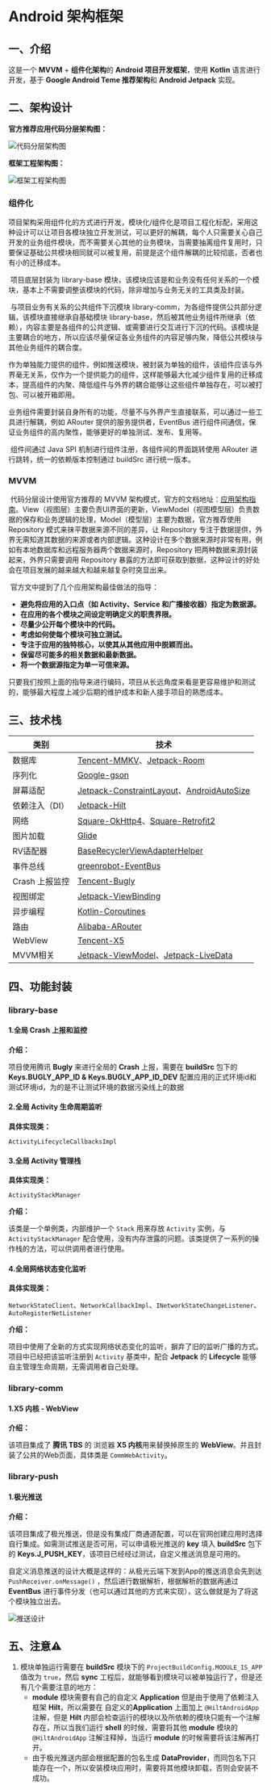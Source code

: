 # Android 架构框架

## 一、介绍

这是一个 **MVVM** + **组件化架构**的 **Android 项目开发框架**，使用 **Kotlin** 语言进行开发，基于 **Google Android Teme 推荐架构**和 **Android Jetpack** 实现。

## 二、架构设计

**官方推荐应用代码分层架构图：**

![代码分层架构图](https://tva1.sinaimg.cn/large/008i3skNgy1gvjhh0a8xej60qo0k0t9t02.jpg)

**框架工程架构图：**

![框架工程架构图](https://tva1.sinaimg.cn/large/008i3skNly1gvjine237ej60s80hxgmy02.jpg)

### 组件化

​		项目架构采用组件化的方式进行开发，模块化/组件化是项目工程化标配，采用这种设计可以让项目各模块独立开发测试，可以更好的解耦，每个人只需要关心自己开发的业务组件模块，而不需要关心其他的业务模块，当需要抽离组件复用时，只要保证基础公共模块相同就可以被复用，前提是这个组件解耦的比较彻底，否者也有小的迁移成本。

​		项目底层封装为 library-base 模块，该模块应该是和业务没有任何关系的一个模块，基本上不需要调整该模块的代码，除非增加与业务无关的工具类及封装。

​		与项目业务有关系的公共组件下沉模块 library-comm，为各组件提供公共部分逻辑，该模块直接继承自基础模块 library-base，然后被其他业务组件所继承（依赖），内容主要是各组件的公共逻辑、或需要进行交互进行下沉的代码。该模块是主要耦合的地方，所以应该尽量保证各业务组件的内容足够内聚，降低公共模块与其他业务组件的耦合度。

​		作为单独能力提供的组件，例如推送模块，被封装为单独的组件，该组件应该与外界毫无关系，仅作为一个提供能力的组件，这样能够最大化减少组件复用的迁移成本，提高组件的内聚、降低组件与外界的耦合能够让这些组件单独存在，可以被打包、可以被开箱即用。

​		业务组件需要封装自身所有的功能，尽量不与外界产生直接联系，可以通过一些工具进行解耦，例如 ARouter 提供的服务提供者，EventBus 进行组件间通信，保证业务组件的高内聚性，能够更好的单独测试、发布、复用等。

​		组件间通过 Java SPI 机制进行组件注册，各组件间的界面跳转使用 ARouter 进行跳转，统一的依赖版本控制通过 buildSrc 进行统一版本。

### MVVM

​		代码分层设计使用官方推荐的 MVVM 架构模式，官方的文档地址：[应用架构指南](https://developer.android.com/jetpack/guide)。View（视图层）主要负责UI界面的更新，ViewModel（视图模型层）负责数据的保存和业务逻辑的处理，Model（模型层）主要为数据，官方推荐使用 Repository 模式来抹平数据来源不同的差异，让 Repository 专注于数据提供，外界无需知道其数据的来源或者内部逻辑。这种设计在多个数据来源时非常有用，例如有本地数据库和远程服务器两个数据来源时，Repository 把两种数据来源封装起来，外界只需要调用 Repository 暴露的方法即可获取到数据，这种设计的好处会在项目发展的越来越大和越来越复杂时突显出来。

​		官方文中提到了几个应用架构最佳做法的指导：

- **避免将应用的入口点（如 Activity、Service 和广播接收器）指定为数据源。**
- **在应用的各个模块之间设定明确定义的职责界限。**
- **尽量少公开每个模块中的代码。**
- **考虑如何使每个模块可独立测试。**
- **专注于应用的独特核心，以使其从其他应用中脱颖而出。**
- **保留尽可能多的相关数据和最新数据。**
- **将一个数据源指定为单一可信来源。**

只要我们按照上面的指导来进行编码，项目从长远角度来看是更容易维护和测试的，能够最大程度上减少后期的维护成本和新人接手项目的熟悉成本。

## 三、技术栈

| 类别           | 技术                                                         |
| -------------- | ------------------------------------------------------------ |
| 数据库         | [Tencent-MMKV](https://github.com/Tencent/MMKV)、[Jetpack-Room](https://developer.android.com/jetpack/androidx/releases/room) |
| 序列化         | [Google-gson](https://github.com/google/gson)                |
| 屏幕适配       | [Jetpack-ConstraintLayout](https://developer.android.com/training/constraint-layout?hl=zh-cn)、[AndroidAutoSize](https://github.com/JessYanCoding/AndroidAutoSize) |
| 依赖注入（DI） | [Jetpack-Hilt](https://developer.android.com/training/dependency-injection/hilt-android?hl=zh_cn) |
| 网络           | [Square-OkHttp4](https://github.com/square/okhttp)、[Square-Retrofit2](https://github.com/square/retrofit) |
| 图片加载       | [Glide](https://github.com/bumptech/glide)            |
| RV适配器       | [BaseRecyclerViewAdapterHelper](https://github.com/CymChad/BaseRecyclerViewAdapterHelper) |
| 事件总线       | [greenrobot-EventBus](https://github.com/greenrobot/EventBus) |
| Crash 上报监控 | [Tencent-Bugly](https://bugly.qq.com/v2/index)               |
| 视图绑定       | [Jetpack-ViewBinding](https://developer.android.com/topic/libraries/view-binding?hl=zh-cn) |
| 异步编程       | [Kotlin-Coroutines](https://github.com/Kotlin/kotlinx.coroutines) |
| 路由           | [Alibaba-ARouter](https://github.com/alibaba/ARouter)        |
| WebView        | [Tencent-X5](https://x5.tencent.com/tbs/index.html)          |
| MVVM相关       | [Jetpack-ViewModel](https://developer.android.com/topic/libraries/architecture/viewmodel?hl=zh_cn)、[Jetpack-LiveData](https://developer.android.com/topic/libraries/architecture/livedata?hl=zh-cn) |

## 四、功能封装

### **library-base**

#### 1.全局 Crash 上报和监控

**介绍：**

项目使用腾讯 **Bugly** 来进行全局的 **Crash** 上报，需要在 **buildSrc** 包下的 **Keys.BUGLY_APP_ID & Keys.BUGLY_APP_ID_DEV** 配置应用的正式环境id和测试环境id，为的是不让测试环境的数据污染线上的数据

#### 2.全局 Activity 生命周期监听

**具体实现类：**

`ActivityLifecycleCallbacksImpl`

#### 3.全局 Activity 管理栈

**具体实现类：**

`ActivityStackManager`

**介绍：**

该类是一个单例类，内部维护一个 `Stack` 用来存放 `Activity` 实例，与 `ActivityStackManager` 配合使用，没有内存泄露的问题。该类提供了一系列的操作栈的方法，可以供调用者进行使用。

#### 4.全局网络状态变化监听

**具体实现类：**

`NetworkStateClient`、`NetworkCallbackImpl`、`INetworkStateChangeListener`、`AutoRegisterNetListener`

**介绍：**

项目中使用了全新的方式实现网络状态变化的监听，摒弃了旧的监听广播的方式。项目中已经把该监听注册到 `Activity` 基类中，配合 **Jetpack** 的 **Lifecycle** 能够自主管理生命周期，无需调用者自己处理。

### **library-comm**

#### 1.X5 内核 - WebView

**介绍：**

该项目集成了 **腾讯 TBS** 的 浏览器 **X5 内核**用来替换掉原生的 **WebView**。并且封装了公共的Web页面，具体类是 `CommWebActivity`。

### **library-push**

#### 1.极光推送

**介绍：** 

该项目集成了极光推送，但是没有集成厂商通道配置，可以在官网创建应用时选择自行集成。如需测试推送是否可用，可以申请极光推送的 **key** 填入 **buildSrc** 包下的 **Keys.J_PUSH_KEY**，该项目已经经过测试，自定义推送消息是可用的。

自定义消息推送的设计大概是这样的：从极光云端下发到App的推送消息会先到达 `PushReceiver.onMessage()` ，然后进行数据解析，根据解析的数据再通过 **EventBus** 进行事件分发（也可以通过其他的方式来实现），这么做就是为了将这个模块独立出去。

![推送设计](https://tva1.sinaimg.cn/large/008i3skNly1gvj98ytzlrj60ol0rpabc02.jpg)

## 五、注意⚠️

1. 模块单独运行需要在 **buildSrc** 模块下的 `ProjectBuildConfig.MODULE_IS_APP` 值改为 `true`，然后 **sync** 工程后，就能够看到模块可以被单独运行了，但是还有几个需要注意的地方：
   - **module** 模块需要有自己的自定义 **Application** 但是由于使用了依赖注入框架 **Hilt**，所以需要在 自定义的**Application** 上面加上 `@HiltAndroidApp` 注解，但是 **Hilt** 内部会检查运行的模块以及所依赖的模块只能有一个注解存在，所以当我们运行 **shell** 的时候，需要将其他 **module** 模块的 `@HiltAndroidApp` 注解注释掉，当运行 **module** 的时候需要将该注解再打开。
   - 由于极光推送内部会根据配置的包名生成 **DataProvider**，而同包名下只能存在一个，所以安装模块应用时，需要将其他模块卸载，否则会安装不成功。

